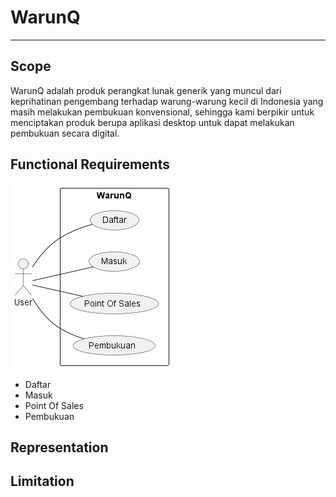 # WarunQ

***

## Scope
WarunQ adalah produk perangkat lunak generik yang muncul dari keprihatinan pengembang terhadap warung-warung kecil di Indonesia yang masih melakukan pembukuan konvensional, sehingga kami berpikir untuk menciptakan produk berupa aplikasi desktop untuk dapat melakukan pembukuan secara digital.

## Functional Requirements
![Use Case Diagram](../../../out/use_case_diagram.png)
- Daftar
- Masuk
- Point Of Sales
- Pembukuan

## Representation

## Limitation

